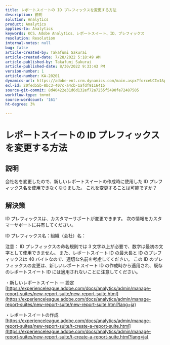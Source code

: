 ```yaml
---
title: レポートスイートの ID プレフィックスを変更する方法
description: 説明
solution: Analytics
product: Analytics
applies-to: Analytics
keywords: KCS、Adobe Analytics、レポートスイート、ID、プレフィックス
resolution: Resolution
internal-notes: null
bug: false
article-created-by: Takafumi Sakurai
article-created-date: 7/28/2022 5:18:49 AM
article-published-by: Takafumi Sakurai
article-published-date: 8/30/2022 9:33:43 PM
version-number: 1
article-number: KA-20201
dynamics-url: https://adobe-ent.crm.dynamics.com/main.aspx?forceUCI=1&pagetype=entityrecord&etn=knowledgearticle&id=373311bf-340e-ed11-82e5-000d3a379369
exl-id: 20fed55b-8bc3-407c-a4cb-1afdf9116415
source-git-commit: 8d40422e31d6d132ef72a7255f5490fe72487505
workflow-type: tm+mt
source-wordcount: '161'
ht-degree: 3%

---
```


# レポートスイートの ID プレフィックスを変更する方法

## 説明

会社名を変更したので、新しいレポートスイートの作成時に使用した ID プレフィックス名を使用できなくなりました。 これを変更することは可能ですか？

## 解決策


ID プレフィックスは、カスタマーサポートが変更できます。 次の情報をカスタマーサポートに共有してください。

ID プレフィックス名：組織（会社）名：

注意： ID プレフィックスの命名規則では 3 文字以上が必要で、数字は最初の文字として使用できません。 また、レポートスイート ID の最大長と ID のプレフィックスは 40 バイトなので、適切な名前を考慮してください。 この ID のプレフィックスの変更は、新しいレポートスイート ID の作成時から適用され、既存のレポートスイート ID には適用されないことに注意してください。

・新しいレポートスイート — 設定
[https://experienceleague.adobe.com/docs/analytics/admin/manage-report-suites/new-report-suite/new-report-suite.html](https://experienceleague.adobe.com/docs/analytics/admin/manage-report-suites/new-report-suite/new-report-suite.html?lang=ja)

・レポートスイートの作成
[https://experienceleague.adobe.com/docs/analytics/admin/manage-report-suites/new-report-suite/t-create-a-report-suite.html](https://experienceleague.adobe.com/docs/analytics/admin/manage-report-suites/new-report-suite/t-create-a-report-suite.html?lang=ja)
